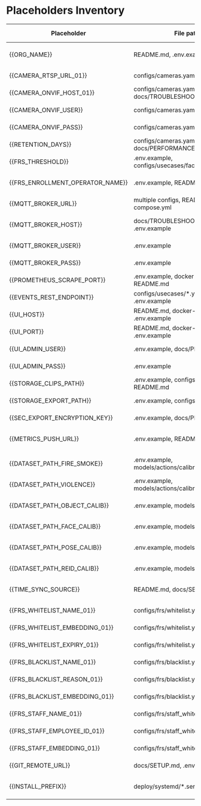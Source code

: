 # Placeholders Inventory

| Placeholder | File path(s) | Purpose | Required format / regex | Example | Security level | Who provides | When required | Default | Resolution status | Last updated |
|-------------|--------------|---------|-------------------------|---------|----------------|--------------|---------------|---------|-------------------|--------------|
| {{ORG_NAME}} | README.md, .env.example | Organization identifier for branding | `^[A-Z0-9_\-]+$` | METRO_RAIL_CORP | public | Ops | setup | none | unresolved | 2025-10-07 |
| {{CAMERA_RTSP_URL_01}} | configs/cameras.yaml, .env.example | Primary RTSP stream URL | `^rtsp://.+$` | rtsp://10.0.0.10/stream1 | secret | Video team | run | none | unresolved | 2025-10-07 |
| {{CAMERA_ONVIF_HOST_01}} | configs/cameras.yaml, docs/TROUBLESHOOT.md | ONVIF host/IP | `^(?:[0-9]{1,3}\.){3}[0-9]{1,3}$` | 10.0.0.10 | secret | Video team | run | none | unresolved | 2025-10-07 |
| {{CAMERA_ONVIF_USER}} | configs/cameras.yaml, .env.example | ONVIF username | `^[A-Za-z0-9_]+$` | cameraadmin | secret | Video team | run | none | unresolved | 2025-10-07 |
| {{CAMERA_ONVIF_PASS}} | configs/cameras.yaml, .env.example | ONVIF password | `^.{8,}$` | ******** | secret | Video team | run | none | unresolved | 2025-10-07 |
| {{RETENTION_DAYS}} | configs/cameras.yaml, docs/PERFORMANCE.md | Clip retention policy | `^[0-9]+$` | 30 | public | Ops | prod | 7 | unresolved | 2025-10-07 |
| {{FRS_THRESHOLD}} | .env.example, configs/usecases/face_recognition.yaml | FRS similarity threshold | `^0\.[0-9]{2}$` | 0.47 | public | Security | run | 0.47 | unresolved | 2025-10-07 |
| {{FRS_ENROLLMENT_OPERATOR_NAME}} | .env.example, README.md | Operator attribution for enrollment | `^[A-Za-z ]+$` | Priya Sharma | secret | Security | run | none | unresolved | 2025-10-07 |
| {{MQTT_BROKER_URL}} | multiple configs, README.md, docker-compose.yml | MQTT broker URI | `^mqtts?://.+$` | mqtts://10.0.0.20:8883 | secret | Platform | setup | none | unresolved | 2025-10-07 |
| {{MQTT_BROKER_HOST}} | docs/TROUBLESHOOT.md, .env.example | Broker hostname for CLI tools | `^[A-Za-z0-9_.-]+$` | 10.0.0.20 | secret | Platform | setup | none | unresolved | 2025-10-07 |
| {{MQTT_BROKER_USER}} | .env.example | MQTT auth username | `^[A-Za-z0-9_\-]+$` | edgeops | secret | Platform | setup | none | unresolved | 2025-10-07 |
| {{MQTT_BROKER_PASS}} | .env.example | MQTT auth password | `^.{12,}$` | ******** | secret | Platform | setup | none | unresolved | 2025-10-07 |
| {{PROMETHEUS_SCRAPE_PORT}} | .env.example, docker-compose.yml, README.md | Exporter port | `^[0-9]{4,5}$` | 9100 | public | Platform | run | 9100 | unresolved | 2025-10-07 |
| {{EVENTS_REST_ENDPOINT}} | configs/usecases/*.yaml, README.md, .env.example | REST target for events | `^https://.+$` | https://event-bus/api | secret | Platform | run | none | unresolved | 2025-10-07 |
| {{UI_HOST}} | README.md, docker-compose.yml, .env.example | Dashboard bind host | `^[0-9.]+$|^[A-Za-z0-9_.-]+$` | 0.0.0.0 | public | Ops | run | 0.0.0.0 | unresolved | 2025-10-07 |
| {{UI_PORT}} | README.md, docker-compose.yml, .env.example | Dashboard port | `^[0-9]{2,5}$` | 8443 | public | Ops | run | 8080 | unresolved | 2025-10-07 |
| {{UI_ADMIN_USER}} | .env.example, docs/PRIVACY.md | Admin username | `^[A-Za-z0-9_.-]+$` | admin | secret | Security | run | none | unresolved | 2025-10-07 |
| {{UI_ADMIN_PASS}} | .env.example | Admin password | `^.{12,}$` | ******** | secret | Security | run | none | unresolved | 2025-10-07 |
| {{STORAGE_CLIPS_PATH}} | .env.example, configs/cameras.yaml, README.md | Clip storage mount | `^/.+` | /media/ssd/clips | internal | Ops | setup | /var/lib/edge-cctv/clips | unresolved | 2025-10-07 |
| {{STORAGE_EXPORT_PATH}} | .env.example, configs/cameras.yaml | Export directory | `^/.+` | /media/ssd/exports | internal | Ops | setup | /var/lib/edge-cctv/exports | unresolved | 2025-10-07 |
| {{SEC_EXPORT_ENCRYPTION_KEY}} | .env.example, docs/PRIVACY.md | Encryption key for exports | `^[A-F0-9]{64}$` | DEADBEEF... | secret | Security | prod | none | unresolved | 2025-10-07 |
| {{METRICS_PUSH_URL}} | .env.example, README.md | Optional pushgateway URL | `^https?://.+$` | https://metrics-gw/push | internal | Platform | optional | none | unresolved | 2025-10-07 |
| {{DATASET_PATH_FIRE_SMOKE}} | .env.example, models/actions/calibrate.sh | Calibration dataset directory | `^/.+` | /data/datasets/fire | internal | ML | bootstrap | none | unresolved | 2025-10-07 |
| {{DATASET_PATH_VIOLENCE}} | .env.example, models/actions/calibrate.sh | Violence dataset path | `^/.+` | /data/datasets/violence | internal | ML | bootstrap | none | unresolved | 2025-10-07 |
| {{DATASET_PATH_OBJECT_CALIB}} | .env.example, models/yolo/calibrate.sh | Object calibration dataset | `^/.+` | /data/datasets/object_calib | internal | ML | bootstrap | none | unresolved | 2025-10-07 |
| {{DATASET_PATH_FACE_CALIB}} | .env.example, models/face/calibrate.sh | Face calibration dataset | `^/.+` | /data/datasets/face_calib | internal | ML | bootstrap | none | unresolved | 2025-10-07 |
| {{DATASET_PATH_POSE_CALIB}} | .env.example, models/pose/calibrate.sh | Pose calibration dataset | `^/.+` | /data/datasets/pose_calib | internal | ML | bootstrap | none | unresolved | 2025-10-07 |
| {{DATASET_PATH_REID_CALIB}} | .env.example, models/reid/calibrate.sh | ReID calibration dataset | `^/.+` | /data/datasets/reid_calib | internal | ML | bootstrap | none | unresolved | 2025-10-07 |
| {{TIME_SYNC_SOURCE}} | README.md, docs/SETUP.md | Time synchronization authority | `^.+$` | PTP-GRANDMASTER-01 | public | Ops | setup | GPS | unresolved | 2025-10-07 |
| {{FRS_WHITELIST_NAME_01}} | configs/frs/whitelist.yaml | Whitelisted identity name | `^[A-Za-z ]+$` | Ravi Kumar | secret | Security | run | none | unresolved | 2025-10-07 |
| {{FRS_WHITELIST_EMBEDDING_01}} | configs/frs/whitelist.yaml | Base64 face embedding | `^[A-Za-z0-9+/=]+$` | QkNEMTA= | secret | Security | run | none | unresolved | 2025-10-07 |
| {{FRS_WHITELIST_EXPIRY_01}} | configs/frs/whitelist.yaml | Expiry date | `^20[0-9]{2}-[0-9]{2}-[0-9]{2}$` | 2025-12-31 | public | Security | run | 2099-12-31 | unresolved | 2025-10-07 |
| {{FRS_BLACKLIST_NAME_01}} | configs/frs/blacklist.yaml | Blacklisted identity name | `^[A-Za-z ]+$` | Suspicious Person | secret | Security | run | none | unresolved | 2025-10-07 |
| {{FRS_BLACKLIST_REASON_01}} | configs/frs/blacklist.yaml | Reason text | `^.{5,}$` | Trespass history | internal | Security | run | none | unresolved | 2025-10-07 |
| {{FRS_BLACKLIST_EMBEDDING_01}} | configs/frs/blacklist.yaml | Base64 embedding | `^[A-Za-z0-9+/=]+$` | QVNEMTI= | secret | Security | run | none | unresolved | 2025-10-07 |
| {{FRS_STAFF_NAME_01}} | configs/frs/staff_whitelist.yaml | Staff name | `^[A-Za-z ]+$` | Anita Singh | public | HR | run | none | unresolved | 2025-10-07 |
| {{FRS_STAFF_EMPLOYEE_ID_01}} | configs/frs/staff_whitelist.yaml | Employee ID | `^[A-Z0-9_-]+$` | AG1234 | internal | HR | run | none | unresolved | 2025-10-07 |
| {{FRS_STAFF_EMBEDDING_01}} | configs/frs/staff_whitelist.yaml | Staff embedding | `^[A-Za-z0-9+/=]+$` | QlJEUw== | secret | HR | run | none | unresolved | 2025-10-07 |
| {{GIT_REMOTE_URL}} | docs/SETUP.md, .env.example | Git remote for cloning | `^https://.+\.git$` | https://github.com/example/edge-cctv-jetson.git | public | DevOps | setup | existing remote | unresolved | 2025-10-07 |
| {{INSTALL_PREFIX}} | deploy/systemd/*.service, .env.example | Install location for systemd units | `^/.+` | /opt | internal | Ops | prod | /opt | unresolved | 2025-10-07 |
